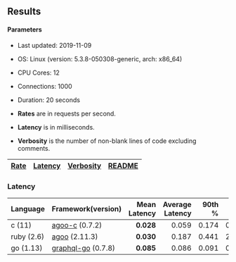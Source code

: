 ## Results

<!-- Result from here -->

#### Parameters
- Last updated: 2019-11-09
- OS: Linux (version: 5.3.8-050308-generic, arch: x86_64)
- CPU Cores: 12
- Connections: 1000
- Duration: 20 seconds

- **Rates** are in requests per second.
- **Latency** is in milliseconds.
- **Verbosity** is the number of non-blank lines of code excluding comments.

| [Rate](rates.md) | [Latency](latency.md) | [Verbosity](verbosity.md) | [README](README.md) |
| ---------------- | --------------------- | ------------------------- | ------------------- |

### Latency
| Language | Framework(version) | Mean Latency | Average Latency | 90th % | 99th % | Std Dev | Rate | Verbosity |
| -------- | ------------------ | ------------:| ---------------:| ------:| ------:| -------:| ----:| ---------:|
| c (11) | [agoo-c](github.com/ohler55/agoo-c) (0.7.2) | **0.028** | 0.059 | 0.174 | 0.186 | 0.08 | 430572 | 345 |
| ruby (2.6) | [agoo](github.com/ohler55/agoo) (2.11.3) | **0.030** | 0.187 | 0.441 | 2.032 | 0.45 | 148135 | 107 |
| go (1.13) | [graphql-go](https://github.com/graphql-go/graphql) (0.7.8) | **0.085** | 0.086 | 0.091 | 0.274 | 0.04 | 30440 | 392 |
<!-- Result till here -->
